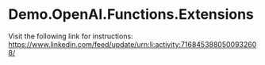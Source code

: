 # Demo.OpenAI.Functions.Extensions


Visit the following link for instructions:
https://www.linkedin.com/feed/update/urn:li:activity:7168453880500932608/
